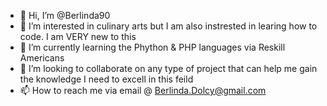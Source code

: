 - 👋 Hi, I’m @Berlinda90
- 👀 I’m interested in culinary arts but I am also instrested in learing how to code. I am VERY new to this
- 🌱 I’m currently learning the Phython & PHP languages via Reskill Americans 
- 💞️ I’m looking to collaborate on any type of project that can help me gain the knowledge I need to excell in this feild 
- 📫 How to reach me via email @ Berlinda.Dolcy@gmail.com 

<!---
Berlinda90/Berlinda90 is a ✨ special ✨ repository because its `README.md` (this file) appears on your GitHub profile.
You can click the Preview link to take a look at your changes.
--->
